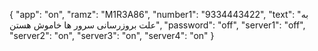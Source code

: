 {
  "app": "on",
  "ramz": "M1R3A86",
  "number1": "9334443422",
  "text": "به علت بروزرسانی سرور ها خاموش هستن",
  "password": "off",
  "server1": "off",
  "server2": "on",
  "server3": "on",
  "server4": "on"
}

